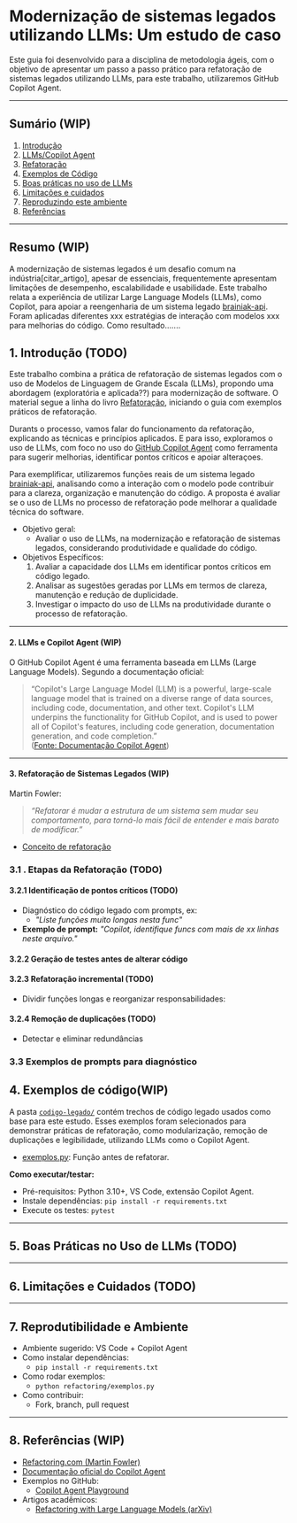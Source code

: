# Modernização de sistemas legados utilizando LLMs: Um estudo de caso

Este guia foi desenvolvido para a disciplina de metodologia ágeis, com o objetivo de apresentar um passo a passo prático para refatoração de sistemas legados utilizando LLMs, para este trabalho, utilizaremos GitHub Copilot Agent.

---

## Sumário (WIP)

1. [Introdução](#1-introdução)
2. [LLMs/Copilot Agent](#2-conhecendo-o-copilot-agent)
3. [Refatoração](#3-etapas-práticas-da-refatoração)
4. [Exemplos de Código](#4-exemplos-de-código)
5. [Boas práticas no uso de LLMs](#5-boas-práticas-no-uso-de-llms)
6. [Limitações e cuidados](#6-limitações-e-cuidados)
7. [Reproduzindo este ambiente](#7-reprodutibilidade-e-ambiente)
8. [Referências](#8-Referências)

---

## Resumo (WIP)

A modernização de sistemas legados é um desafio comum na indústria[citar_artigo], apesar de essenciais, frequentemente apresentam limitações de desempenho, escalabilidade e usabilidade. Este trabalho relata a experiência de utilizar Large Language Models (LLMs), como Copilot, para apoiar a reengenharia de um sistema legado [brainiak-api](https://github.com/bmentges/brainiak_api). Foram aplicadas diferentes xxx estratégias de interação com modelos xxx para melhorias do código. Como resultado.......

## 1. Introdução (TODO)

Este trabalho combina a prática de refatoração de sistemas legados com o uso de Modelos de Linguagem de Grande Escala (LLMs), propondo uma abordagem (exploratória e aplicada??) para modernização de software. O material segue a linha do livro [Refatoração](<(https://refactoring.com/)>), iniciando o guia com exemplos práticos de refatoração.

Durants o processo, vamos falar do funcionamento da refatoração, explicando as técnicas e princípios aplicados. E para isso, exploramos o uso de LLMs, com foco no uso do [GitHub Copilot Agent](https://docs.github.com/en/copilot/building-copilot-extensions/building-a-copilot-agent-for-your-copilot-extension/using-copilots-llm-for-your-agent) como ferramenta para sugerir melhorias, identificar pontos críticos e apoiar alteraçoes.

Para exemplificar, utilizaremos funções reais de um sistema legado [brainiak-api](https://github.com/bmentges/brainiak_api), analisando como a interação com o modelo pode contribuir para a clareza, organização e manutenção do código. A proposta é avaliar se o uso de LLMs no processo de refatoração pode melhorar a qualidade técnica do software.

- Objetivo geral:
  - Avaliar o uso de LLMs, na modernização e refatoração de sistemas legados, considerando produtividade e qualidade do código.
- Objetivos Específicos:
  1.  Avaliar a capacidade dos LLMs em identificar pontos críticos em código legado.
  2.  Analisar as sugestões geradas por LLMs em termos de clareza, manutenção e redução de duplicidade.
  3.  Investigar o impacto do uso de LLMs na produtividade durante o processo de refatoração.

---

#### 2. LLMs e Copilot Agent (WIP)

O GitHub Copilot Agent é uma ferramenta baseada em LLMs (Large Language Models). Segundo a documentação oficial:

> “Copilot's Large Language Model (LLM) is a powerful, large-scale language model that is trained on a diverse range of data sources, including code, documentation, and other text. Copilot's LLM underpins the functionality for GitHub Copilot, and is used to power all of Copilot's features, including code generation, documentation generation, and code completion.”  
> ([Fonte: Documentação Copilot Agent](https://docs.github.com/en/copilot/building-copilot-extensions/building-a-copilot-agent-for-your-copilot-extension/using-copilots-llm-for-your-agent))

---

#### 3. Refatoração de Sistemas Legados (WIP)

Martin Fowler:

> _“Refatorar é mudar a estrutura de um sistema sem mudar seu comportamento, para torná-lo mais fácil de entender e mais barato de modificar.”_

- [Conceito de refatoração](1-conceito-refatoracao.md)

### 3.1 . Etapas da Refatoração (TODO)

#### 3.2.1 Identificação de pontos críticos (TODO)

- Diagnóstico do código legado com prompts, ex:
  - _"Liste funções muito longas nesta func"_
- **Exemplo de prompt:** _"Copilot, identifique funcs com mais de xx linhas neste arquivo."_

#### 3.2.2 Geração de testes antes de alterar código

#### 3.2.3 Refatoração incremental (TODO)

- Dividir funções longas e reorganizar responsabilidades:

#### 3.2.4 Remoção de duplicações (TODO)

- Detectar e eliminar redundâncias

### 3.3 Exemplos de prompts para diagnóstico

## 4. Exemplos de código(WIP)

A pasta [`codigo-legado/`](./codigo-legado) contém trechos de código legado usados como base para este estudo.
Esses exemplos foram selecionados para demonstrar práticas de refatoração, como modularização, remoção de duplicações e legibilidade, utilizando LLMs como o Copilot Agent.

- [exemplos.py](https://github.com/derliaparecida/refact-agile/blob/main/docs/codigo-legado/exemplos.py): Função antes de refatorar.

**Como executar/testar:**

- Pré-requisitos: Python 3.10+, VS Code, extensão Copilot Agent.
- Instale dependências: `pip install -r requirements.txt`
- Execute os testes: `pytest`

---

## 5. Boas Práticas no Uso de LLMs (TODO)

---

## 6. Limitações e Cuidados (TODO)

---

## 7. Reprodutibilidade e Ambiente

- Ambiente sugerido: VS Code + Copilot Agent
- Como instalar dependências:
  - `pip install -r requirements.txt`
- Como rodar exemplos:
  - `python refactoring/exemplos.py`
- Como contribuir:
  - Fork, branch, pull request

---

## 8. Referências (WIP)

- [Refactoring.com (Martin Fowler)](https://refactoring.com/)
- [Documentação oficial do Copilot Agent](https://docs.github.com/en/copilot)
- Exemplos no GitHub:
  - [Copilot Agent Playground](https://github.com/github/copilot-agent)
- Artigos acadêmicos:
  - [Refactoring with Large Language Models (arXiv)](https://arxiv.org/abs/2305.00000)
